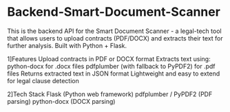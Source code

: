 # Backend-Smart-Document-Scanner
This is the backend API for the Smart Document Scanner - a legal-tech tool that allows users to upload contracts (PDF/DOCX) and extracts their text for further analysis. 
Built with Python + Flask.

1]Features
Upload contracts in PDF or DOCX format
Extracts text using:
python-docx for .docx files
pdfplumber (with fallback to PyPDF2) for .pdf files
Returns extracted text in JSON format
Lightweight and easy to extend for legal clause detection

2]Tech Stack
Flask (Python web framework)
pdfplumber / PyPDF2 (PDF parsing)
python-docx (DOCX parsing)

